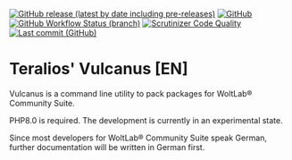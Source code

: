[![GitHub release (latest by date including pre-releases)](https://img.shields.io/github/v/release/teralios/packagebuilder?include_prereleases&style=flat)](https://github.com/Teralios/quizCreator/packagebuilder)
[![GitHub](https://img.shields.io/github/license/Teralios/packagebuilder?style=flat)](https://www.gnu.org/licenses/gpl-3.0.txt)
[![GitHub Workflow Status (branch)](https://img.shields.io/github/workflow/status/teralios/packagebuilder/Check%20PHP/master)](https://github.com/Teralios/packagebuilder/actions?query=workflow%3A%22Check%20PHP%22)
[![Scrutinizer Code Quality](https://scrutinizer-ci.com/g/Teralios/packagebuilder/badges/quality-score.png?b=master)](https://scrutinizer-ci.com/g/Teralios/packagebuilder/?branch=master)
[![Last commit (GitHub)](https://img.shields.io/github/last-commit/teralios/packagebuilder/master)](https://github.com/Teralios/packagebuilder/commits/master)

# Teralios' Vulcanus [EN]
Vulcanus is a command line utility to pack packages for WoltLab® Community Suite.

PHP8.0 is required. The development is currently in an experimental state.

Since most developers for WoltLab® Community Suite speak German, further documentation will be written in German first.